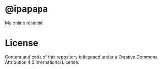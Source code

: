 # @ipapapa
My online resident.

# License
Content and code of this repository is licensed under a Creative Commons Attribution 4.0 International License.
